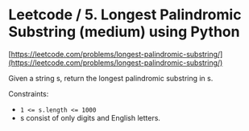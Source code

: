 # Leetcode / 5. Longest Palindromic Substring (medium) using Python

[https://leetcode.com/problems/longest-palindromic-substring/](https://leetcode.com/problems/longest-palindromic-substring/)

Given a string s, return the longest palindromic substring in s.

Constraints:

- `1 <= s.length <= 1000`
- s consist of only digits and English letters.